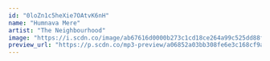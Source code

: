 ```yaml
---
id: "0loZn1c5heXie7OAtvK6nH"
name: "Humnava Mere"
artist: "The Neighbourhood"
image: "https://i.scdn.co/image/ab67616d0000b273c1cd18ce264a99c525dd88f5"
preview_url: "https://p.scdn.co/mp3-preview/a06852a03bb308fe6e3c168cf9a6640caa0788c5"
---
```

